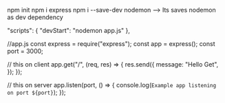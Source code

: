 npm init
npm i express
npm i --save-dev nodemon --> Its saves nodemon as dev dependency

"scripts": {
"devStart": "nodemon app.js"
},

//app.js
const express = require("express");
const app = express();
const port = 3000;

// this on client
app.get("/", (req, res) => {
res.send({
message: "Hello Get",
});
});

// this on server
app.listen(port, () => {
console.log(`Example app listening on port ${port}`);
});

